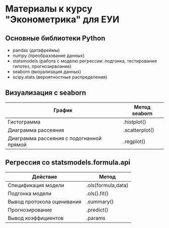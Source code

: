 # Материалы к курсу "Эконометрика" для ЕУИ

## Основные библиотеки Python

- pandas (датафреймы)
- numpy (преобразование данных)
- statsmodels (работа с моделю регрессии: подгонка, тестирование гипотез, прогнозирвоание)
- seaborn (визуализация данных)
- scipy.stats (вероятностные распределения)

## Визуализация с seaborn

|График                                  |Метод seaborn  |
|----------------------------------------|---------------|
|Гистограмма                             |.histplot()    |
|Диаграмма рассеяния                     |.scatterplot() |
|Диаграмма рассеяния с подогнанной прямой|.regplot()     |

## Регрессия со statsmodels.formula.api

|Действие                    |Метод              |
|----------------------------|-------------------|
|Спецификация модели         |.ols(formula,data) |
|Подгонка модели             |.ols().fit()       |
|Вывод протокола оценивания  |.summary()         |
|Прогнозирование             |.predict()         |
|Вывод коэффициентов         |.params            |
